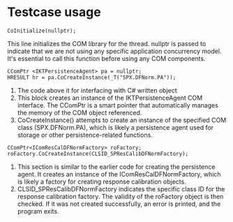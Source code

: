 # Testcase usage
```
CoInitialize(nullptr);
```
This line initializes the COM library for the thread. nullptr is passed to indicate that we are not using any specific application concurrency model. It's essential to call this function before using any COM components.

```
CComPtr <IKTPersistenceAgent> pa = nullptr;  
HRESULT hr = pa.CoCreateInstance(_T("SPX.DFNorm.PA"));
```
1. The code above it for interfacing with C# written object
2. This block creates an instance of the IKTPersistenceAgent COM interface. The CComPtr is a smart pointer that automatically manages the memory of the COM object referenced.
3. CoCreateInstance() attempts to create an instance of the specified COM class (SPX.DFNorm.PA), which is likely a persistence agent used for storage or other persistence-related functions.

```
CComPtr<IComResCalDFNormFactory> roFactory;  
roFactory.CoCreateInstance(CLSID_SPResCalibDFNormFactory);
```
1. This section is similar to the earlier code for creating the persistence agent. It creates an instance of the IComResCalDFNormFactory, which is likely a factory for creating response calibration objects.
2. CLSID_SPResCalibDFNormFactory indicates the specific class ID for the response calibration factory. The validity of the roFactory object is then checked. If it was not created successfully, an error is printed, and the program exits.
